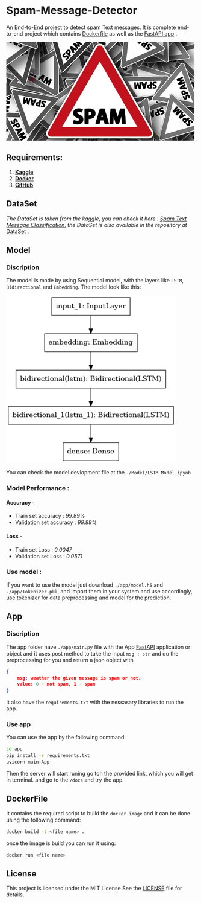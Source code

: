 # Spam-Message-Detector
An End-to-End project to detect spam Text messages. It is complete end-to-end project which contains [Dockerfile](DockerFile) as well as the [FastAPI app](./app/main.py) .

<img src=spam.png width="500rem">

## Requirements:
1. __[Kaggle](https://www.kaggle.com/)__
2. __[Docker](https://www.docker.com/)__
3. __[GitHub](https://www.github.com/)__

## DataSet 
_The DataSet is taken from the kaggle, you can check it here : [Spam Text Message Classification](https://www.kaggle.com/datasets/team-ai/spam-text-message-classification), the DataSet is also available in the repository at_ [DataSet](./model/DataSet.csv) .

## Model 
### Discription
The model is made by using Sequential model, with the layers like `LSTM`, `Bidirectional` and `Embedding`. The model look like this:

<img src='./Model/model.png' width="450rem">

You can check the model devlopment file at the `./Model/LSTM Model.ipynb`

### Model Performance :
#### Accuracy -
* Train set accuracy : _99.89%_
* Validation set accuracy : _99.89%_
#### Loss -
* Train set Loss : _0.0047_
* Validation set Loss : _0.0571_

### Use model :
If you want to use the model just download `./app/model.h5` and `./app/Tokenizer.pkl`, and import them in your system and use accordingly, use tokenizer for data preprocessing and model for the prediction.

## App
### Discription
The app folder have `./app/main.py` file with the App [FastAPI]() application or object and it uses post method to take the input ``msg : str`` and do the preprocessing for you and return a json object with 
```json
{
    msg: weather the given message is spam or not.
    value: 0 - not spam, 1 - spam
}
``` 



 It also have the `requirements.txt` with the nessasary libraries to run the app.

 ### Use app
 You can use the app by the following command:
 ```bash
 cd app
 pip install -r requirements.txt
 uvicorn main:App
 ```

Then the server will start runing go toh the provided link, which you will get in terminal. and go to the `/docs` and try the app.

## DockerFile
It contains the required script to build the `docker image` and it can be done using the following command:
```bash
docker build -t <file name> .
```
once the image is build you can run it using:

```bash
docker run <file name>
```

## License
This project is licensed under the MIT License See the [LICENSE](LICENSE) file for details.